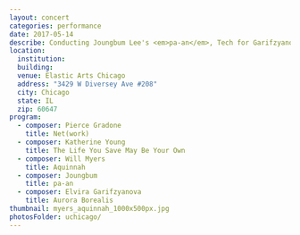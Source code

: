 ```yaml
---
layout: concert
categories: performance
date: 2017-05-14
describe: Conducting Joungbum Lee's <em>pa-an</em>, Tech for Garifzyanova, Young, Gradone, Myers. Switch~ Ensemble. University of Chicago Residency.
location:
  institution:
  building:
  venue: Elastic Arts Chicago
  address: "3429 W Diversey Ave #208"
  city: Chicago
  state: IL
  zip: 60647
program:
  - composer: Pierce Gradone
    title: Net(work)
  - composer: Katherine Young
    title: The Life You Save May Be Your Own
  - composer: Will Myers
    title: Aquinnah
  - composer: Joungbum
    title: pa-an
  - composer: Elvira Garifzyanova
    title: Aurora Borealis
thumbnail: myers_aquinnah_1000x500px.jpg
photosFolder: uchicago/
---
```

